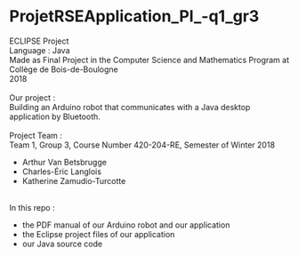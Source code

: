 # ProjetRSEApplication_PI_-q1_gr3

ECLIPSE Project\
Language : Java\
Made as Final Project in the Computer Science and Mathematics Program at Collège de Bois-de-Boulogne\
2018\
\
Our project :\
Building an Arduino robot that communicates with a Java desktop application by Bluetooth.\
\
Project Team :\
Team 1, Group 3, Course Number 420-204-RE, Semester of Winter 2018
- Arthur Van Betsbrugge
- Charles-Éric Langlois
- Katherine Zamudio-Turcotte

\
In this repo :
- the PDF manual of our Arduino robot and our application
- the Eclipse project files of our application
- our Java source code
